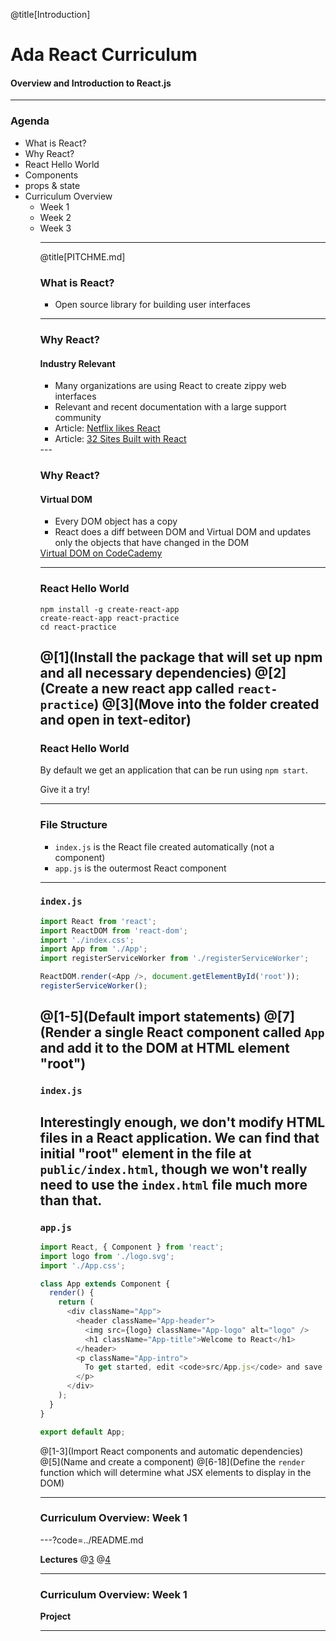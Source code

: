 @title[Introduction]

# Ada React Curriculum

#### Overview and Introduction to React.js

---
### Agenda
<ul>
  <li>What is React?</li>
  <li>Why React?</li>
  <li>React Hello World</li>
  <li>Components</li>
  <li>props & state</li>
  <li>Curriculum Overview
    <ul>
      <li>Week 1</li>
      <li>Week 2</li>
      <li>Week 3</li>
    </ul>
  </li>
<ul>

---

@title[PITCHME.md]

### What is React?
<ul>
  <li>Open source library for building user interfaces</li>
</ul>

---
### Why React?
#### Industry Relevant

<ul>
  <li>Many organizations are using React to create zippy web interfaces</li>
  <li>Relevant and recent documentation with a large support community</li>
  <li>Article: <a href="https://medium.com/netflix-techblog/netflix-likes-react-509675426db">Netflix likes React</a></li>
  <li>Article: <a href="https://medium.com/@coderacademy/32-sites-built-with-reactjs-172e3a4bed81">32 Sites Built with React</a></li>
</ul>
---

### Why React?
#### Virtual DOM

<ul>
  <li>Every DOM object has a copy</li>
  <li>React does a diff between DOM and Virtual DOM and updates only the objects that have changed in the DOM</li>
</ul>
<span><a href="https://www.codecademy.com/articles/react-virtual-dom">Virtual DOM on CodeCademy</a></span>

---

### React Hello World

```shell
npm install -g create-react-app
create-react-app react-practice
cd react-practice
```

@[1](Install the package that will set up npm and all necessary dependencies)
@[2](Create a new react app called `react-practice`)
@[3](Move into the folder created and open in text-editor)
---

### React Hello World

By default we get an application that can be run using `npm start`.

Give it a try!

---

### File Structure

- `index.js` is the React file created automatically (not a component)
- `app.js` is the outermost React component

---
### `index.js`

```javascript
import React from 'react';
import ReactDOM from 'react-dom';
import './index.css';
import App from './App';
import registerServiceWorker from './registerServiceWorker';

ReactDOM.render(<App />, document.getElementById('root'));
registerServiceWorker();

```

@[1-5](Default import statements)
@[7](Render a single React component called `App` and add it to the DOM at HTML element "root")
---

### `index.js`

Interestingly enough, we don't modify HTML files in a React application. We can find that initial "root" element in the file at `public/index.html`, though we won't really need to use the `index.html` file much more than that.
---

### `app.js`

```javascript
import React, { Component } from 'react';
import logo from './logo.svg';
import './App.css';

class App extends Component {
  render() {
    return (
      <div className="App">
        <header className="App-header">
          <img src={logo} className="App-logo" alt="logo" />
          <h1 className="App-title">Welcome to React</h1>
        </header>
        <p className="App-intro">
          To get started, edit <code>src/App.js</code> and save to reload.
        </p>
      </div>
    );
  }
}

export default App;
```

@[1-3](Import React components and automatic dependencies)
@[5](Name and create a component)
@[6-18](Define the `render` function which will determine what JSX elements to display in the DOM)

---

### Curriculum Overview: Week 1

---?code=../README.md

**Lectures**
@[3]()
@[4]()

---

### Curriculum Overview: Week 1

**Project**

---
